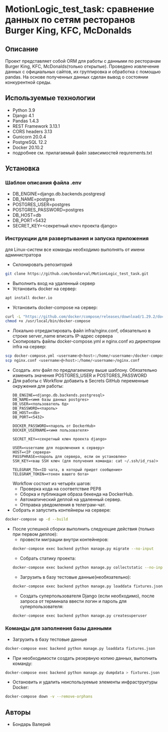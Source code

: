 # MotionLogic_test_task: сравнение данных по сетям ресторанов Burger King, KFC, McDonalds
## Описание
Проект представляет собой ORM для работы с данными по ресторанам Burger King, KFC, McDonalds(только открытые). 
Проведено извлечение данных с официальных сайтов, их группировка и обработка с помощью pandas.
На основе полученных данных сделан вывод о состоянии конкурентной среды. 
## Используемые технологии
 - Python 3.9
 - Django 4.1
 - Pandas 1.4.3
 - REST Framework 3.13.1
 - CORS headers 3.13
 - Gunicorn 20.0.4
 - PostgreSQL 12.2
 - Docker 20.10.2
 - подробнее см. прилагаемый файл зависимостей requrements.txt
## Установка
### Шаблон описания файла .env
 - DB_ENGINE=django.db.backends.postgresql
 - DB_NAME=postgres
 - POSTGRES_USER=postgres
 - POSTGRES_PASSWORD=postgres
 - DB_HOST=db
 - DB_PORT=5432
 - SECRET_KEY=<секретный ключ проекта django>
### Инструкции для развертывания и запуска приложения
для Linux-систем все команды необходимо выполнять от имени администратора
- Склонировать репозиторий
```bash
git clone https://github.com/bondarval/MotionLogic_test_task.git
```
- Выполнить вход на удаленный сервер
- Установить docker на сервер:
```bash
apt install docker.io 
```
- Установить docker-compose на сервер:
```bash
curl -L "https://github.com/docker/compose/releases/download/1.29.2/docker-compose-$(uname -session)-$(uname -m)" -o /usr/local/bin/docker-compose
chmod +x /usr/local/bin/docker-compose
```
- Локально отредактировать файл infra/nginx.conf, обязательно в строке server_name вписать IP-адрес сервера
- Скопировать файлы docker-compose.yml и nginx.conf из директории infra на сервер:
```bash
scp docker-compose.yml <username>@<host>:/home/<username>/docker-compose.yml
scp nginx.conf <username>@<host>:/home/<username>/nginx.conf
```
- Создать .env файл по предлагаемому выше шаблону. Обязательно изменить значения POSTGRES_USER и POSTGRES_PASSWORD
- Для работы с Workflow добавить в Secrets GitHub переменные окружения для работы:
    ```
    DB_ENGINE=<django.db.backends.postgresql>
    DB_NAME=<имя базы данных postgres>
    DB_USER=<пользователь бд>
    DB_PASSWORD=<пароль>
    DB_HOST=<db>
    DB_PORT=<5432>
    
    DOCKER_PASSWORD=<пароль от DockerHub>
    DOCKER_USERNAME=<имя пользователя>
    
    SECRET_KEY=<секретный ключ проекта django>

    USER=<username для подключения к серверу>
    HOST=<IP сервера>
    PASSPHRASE=<пароль для сервера, если он установлен>
    SSH_KEY=<ваш SSH ключ (для получения команда: cat ~/.ssh/id_rsa)>

    TELEGRAM_TO=<ID чата, в который придет сообщение>
    TELEGRAM_TOKEN=<токен вашего бота>
    ```
    Workflow состоит из четырёх шагов:
     - Проверка кода на соответствие PEP8
     - Сборка и публикация образа бекенда на DockerHub.
     - Автоматический деплой на удаленный сервер.
     - Отправка уведомления в телеграм-чат. 
- Собрать и запустить контейнеры на сервере:
```bash
docker-compose up -d --build
```
- После успешной сборки выполнить следующие действия (только при первом деплое):
    * провести миграции внутри контейнеров:
    ```bash
    docker-compose exec backend python manage.py migrate --no-input
    ```
    * Собрать статику проекта:
    ```bash
    docker-compose exec backend python manage.py collectstatic --no-input
    ```
    * Загрузить в базу тестовые данные(необязательно):
    ```bash
    docker-compose exec backend python manage.py loaddata fixtures.json
    ```
    * Создать суперпользователя Django (если необходимо), после запроса от терминала ввести логин и пароль для суперпользователя:
    ```bash
    docker-compose exec backend python manage.py createsuperuser
    ```
### Команды для заполнения базы данными
 - Загрузить в базу тестовые данные
```bash
docker-compose exec backend python manage.py loaddata fixtures.json
```
 - При необходимости создать резервную копию данных, выполнить команду:
```bash
docker-compose exec backend python manage.py dumpdata > fixtures.json
```
 - Остановить и удалить неиспользуемые элементы инфраструктуры Docker:
```bash
docker-compose down -v --remove-orphans
```
## Авторы
- Бондарь Валерий